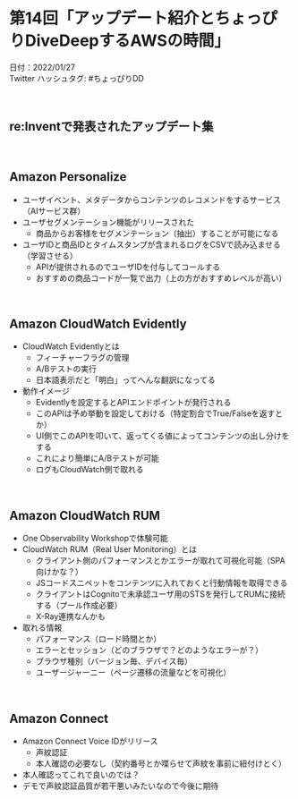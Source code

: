 # 第14回「アップデート紹介とちょっぴりDiveDeepするAWSの時間」

日付：2022/01/27  
Twitter ハッシュタグ: #ちょっぴりDD

<br>

## re:Inventで発表されたアップデート集


<br>

## Amazon Personalize

- ユーザイベント、メタデータからコンテンツのレコメンドをするサービス（AIサービス群）
- ユーザセグメンテーション機能がリリースされた
    - 商品からお客様をセグメンテーション（抽出）することが可能になる
- ユーザIDと商品IDとタイムスタンプが含まれるログをCSVで読み込ませる（学習させる）
    - APIが提供されるのでユーザIDを付与してコールする
    - おすすめの商品コードが一覧で出力（上の方がおすすめレベルが高い）

<br>

## Amazon CloudWatch Evidently

- CloudWatch Evidentlyとは
    - フィーチャーフラグの管理
    - A/Bテストの実行
    - 日本語表示だと「明白」ってへんな翻訳になってる
- 動作イメージ
    - Evidentlyを設定するとAPIエンドポイントが発行される
    - このAPIは予め挙動を設定しておける（特定割合でTrue/Falseを返すとか）
    - UI側でこのAPIを叩いて、返ってくる値によってコンテンツの出し分けをする
    - これにより簡単にA/Bテストが可能
    - ログもCloudWatch側で取れる

<br>

## Amazon CloudWatch RUM

- One Observability Workshopで体験可能
- CloudWatch RUM（Real User Monitoring）とは
    - クライアント側のパフォーマンスとかエラーが取れて可視化可能（SPA向けかな？）
    - JSコードスニペットをコンテンツに入れておくと行動情報を取得できる
    - クライアントはCognitoで未承認ユーザ用のSTSを発行してRUMに接続する（プール作成必要）
    - X-Ray連携なんかも
- 取れる情報
    - パフォーマンス（ロード時間とか）
    - エラーとセッション（どのブラウザで？どのようなエラーが？）
    - ブラウザ種別（バージョン毎、デバイス毎）
    - ユーザージャーニー（ページ遷移の流量などを可視化）

<br>

## Amazon Connect

- Amazon Connect Voice IDがリリース
    - 声紋認証
    - 本人確認の必要なし（契約番号とか喋らせて声紋を事前に紐付けとく）
- 本人確認ってこれで良いのでは？
- デモで声紋認証品質が若干悪いみたいなので今後に期待